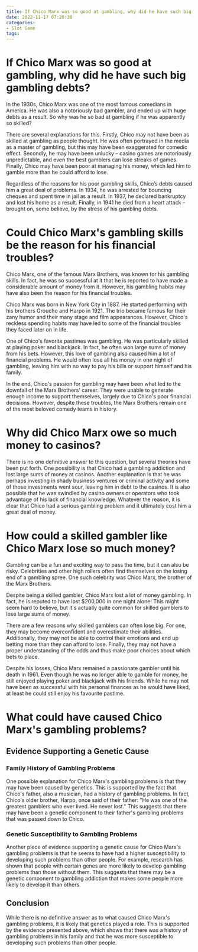 ```yaml
---
title: If Chico Marx was so good at gambling, why did he have such big gambling debts 
date: 2022-11-17 07:20:38
categories:
- Slot Game
tags:
---
```



#  If Chico Marx was so good at gambling, why did he have such big gambling debts? 

In the 1930s, Chico Marx was one of the most famous comedians in America. He was also a notoriously bad gambler, and ended up with huge debts as a result. So why was he so bad at gambling if he was apparently so skilled?

There are several explanations for this. Firstly, Chico may not have been as skilled at gambling as people thought. He was often portrayed in the media as a master of gambling, but this may have been exaggerated for comedic effect. Secondly, he may have been unlucky – casino games are notoriously unpredictable, and even the best gamblers can lose streaks of games. Finally, Chico may have been poor at managing his money, which led him to gamble more than he could afford to lose.

Regardless of the reasons for his poor gambling skills, Chico’s debts caused him a great deal of problems. In 1934, he was arrested for bouncing cheques and spent time in jail as a result. In 1937, he declared bankruptcy and lost his home as a result. Finally, in 1941 he died from a heart attack – brought on, some believe, by the stress of his gambling debts.

#  Could Chico Marx's gambling skills be the reason for his financial troubles? 

Chico Marx, one of the famous Marx Brothers, was known for his gambling skills. In fact, he was so successful at it that he is reported to have made a considerable amount of money from it. However, his gambling habits may have also been the reason for his financial troubles.

Chico Marx was born in New York City in 1887. He started performing with his brothers Groucho and Harpo in 1921. The trio became famous for their zany humor and their many stage and film appearances. However, Chico's reckless spending habits may have led to some of the financial troubles they faced later on in life.

One of Chico's favorite pastimes was gambling. He was particularly skilled at playing poker and blackjack. In fact, he often won large sums of money from his bets. However, this love of gambling also caused him a lot of financial problems. He would often lose all his money in one night of gambling, leaving him with no way to pay his bills or support himself and his family.

In the end, Chico's passion for gambling may have been what led to the downfall of the Marx Brothers' career. They were unable to generate enough income to support themselves, largely due to Chico's poor financial decisions. However, despite these troubles, the Marx Brothers remain one of the most beloved comedy teams in history.

#  Why did Chico Marx owe so much money to casinos? 

There is no one definitive answer to this question, but several theories have been put forth. One possibility is that Chico had a gambling addiction and lost large sums of money at casinos. Another explanation is that he was perhaps investing in shady business ventures or criminal activity and some of those investments went sour, leaving him in debt to the casinos. It is also possible that he was swindled by casino owners or operators who took advantage of his lack of financial knowledge. Whatever the reason, it is clear that Chico had a serious gambling problem and it ultimately cost him a great deal of money.

#  How could a skilled gambler like Chico Marx lose so much money? 

Gambling can be a fun and exciting way to pass the time, but it can also be risky. Celebrities and other high rollers often find themselves on the losing end of a gambling spree. One such celebrity was Chico Marx, the brother of the Marx Brothers.

Despite being a skilled gambler, Chico Marx lost a lot of money gambling. In fact, he is reputed to have lost $200,000 in one night alone! This might seem hard to believe, but it's actually quite common for skilled gamblers to lose large sums of money.

There are a few reasons why skilled gamblers can often lose big. For one, they may become overconfident and overestimate their abilities. Additionally, they may not be able to control their emotions and end up betting more than they can afford to lose. Finally, they may not have a proper understanding of the odds and thus make poor choices about which bets to place.

Despite his losses, Chico Marx remained a passionate gambler until his death in 1961. Even though he was no longer able to gamble for money, he still enjoyed playing poker and blackjack with his friends. While he may not have been as successful with his personal finances as he would have liked, at least he could still enjoy his favourite pastime.

#  What could have caused Chico Marx's gambling problems?

## Evidence Supporting a Genetic Cause

### Family History of Gambling Problems

One possible explanation for Chico Marx's gambling problems is that they may have been caused by genetics. This is supported by the fact that Chico's father, also a musician, had a history of gambling problems. In fact, Chico's older brother, Harpo, once said of their father: "He was one of the greatest gamblers who ever lived. He never lost." This suggests that there may have been a genetic component to their father's gambling problems that was passed down to Chico.

### Genetic Susceptibility to Gambling Problems

Another piece of evidence supporting a genetic cause for Chico Marx's gambling problems is that he seems to have had a higher susceptibility to developing such problems than other people. For example, research has shown that people with certain genes are more likely to develop gambling problems than those without them. This suggests that there may be a genetic component to gambling addiction that makes some people more likely to develop it than others.

## Conclusion

While there is no definitive answer as to what caused Chico Marx's gambling problems, it is likely that genetics played a role. This is supported by the evidence presented above, which shows that there was a history of gambling problems in his family and that he was more susceptible to developing such problems than other people.